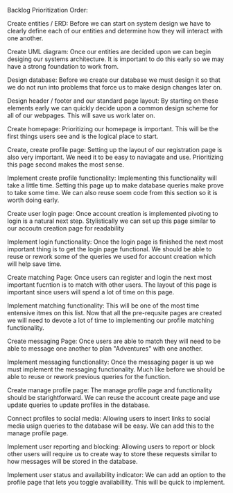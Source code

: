 Backlog Prioritization Order:

Create entities / ERD:
Before we can start on system design we have to clearly define each of our entities
and determine how they will interact with one another.

Create UML diagram:
Once our entities are decided upon we can begin desiging our systems architecture.
It is important to do this early so we may have a strong foundation to work from.

Design database:
Before we create our database we must design it so that we do not run into
problems that force us to make design changes later on.

Design header / footer and our standard page layout:
By starting on these elements early we can quickly decide upon a common design scheme for
all of our webpages. This will save us work later on.

Create homepage:
Prioritizing our homepage is important. This will be the first things users see and is the
logical place to start.

Create, create profile page:
Setting up the layout of our registration page is also very important. We need it to be
easy to naviagate and use. Prioritizing this page second makes the most sense.

Implement create profile functionality:
Implementing this functionality will take a little time. Setting this page up to make database
queries make prove to take some time. We can also reuse soem code from this section so it is
worth doing early.

Create user login page:
Once account creation is implemented pivoting to login is a natural next step. Stylistically
we can set up this page similar to our accoutn creation page for readability

Implement login functionality:
Once the login page is finished the next most important thing is to get the login page functional.
We should be able to reuse or rework some of the queries we used for account creation which will
help save time.

Create matching Page:
Once users can register and login the next most important fucntion is to match with other users.
The layout of this page is important since users will spend a lot of time on this page.

Implement matching functionality:
This will be one of the most time entensive itmes on this list. Now that all the pre-requsite
pages are created we will need to devote a lot of time to implementing our profile matching
functionality.

Create messaging Page:
Once users are able to match they will need to be able to message one another to plan
"Adventures" with one another.

Implement messaging functionality:
Once the messaging pager is up we must implement the messaging functionality. Much like
before we should be able to reuse or rework previous queries for the function.

Create manage profile page:
The manage profile page and functionality should be starightforward. We can reuse the account
create page and use update queries to update profiles in the database.

Connect profiles to social media:
Allowing users to insert links to social media usign queries to the database will be easy.
We can add this to the manage profile page.

Implement user reporting and blocking:
Allowing users to report or block other users will require us to create way to store these requests
similar to how messages will be stored in the database.

Implement user status and availability indicator:
We can add an option to the profile page that lets you toggle availabillity. This will be
quick to implement.

